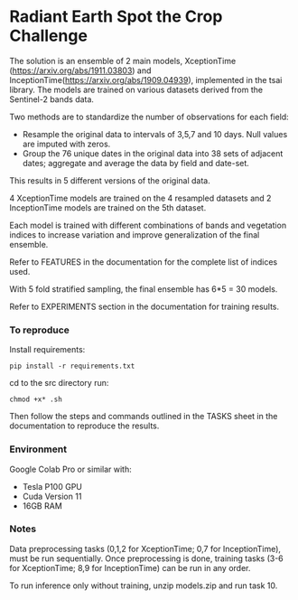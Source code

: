 # Radiant Earth Spot the Crop Challenge

The solution is an ensemble of 2 main models, XceptionTime (https://arxiv.org/abs/1911.03803) and InceptionTime(https://arxiv.org/abs/1909.04939),
implemented in the tsai library. The models are trained on various datasets derived from the Sentinel-2 bands data. 

Two methods are to standardize the number of observations for each field:
 - Resample the original data to intervals of 3,5,7 and 10 days. Null values are imputed with zeros.
 - Group the 76 unique dates in the original data into 38 sets of adjacent dates; aggregate and average the data by field and date-set.

This results in 5 different versions of the original data.

4 XceptionTime models are trained on the 4 resampled datasets and 2 InceptionTime models are trained on the 5th dataset. 

Each model is trained with different combinations of bands and vegetation indices to increase variation and improve generalization of the final ensemble.

Refer to FEATURES in the documentation for the complete list of indices used.

With 5 fold stratified sampling, the final ensemble has 6*5 = 30 models.


Refer to EXPERIMENTS section in the documentation for training results.

### To reproduce 
Install requirements:

`pip install -r requirements.txt`

cd to the src directory run:

`chmod +x* .sh`

Then follow the steps and commands outlined in the TASKS sheet in the documentation to reproduce the results. 



### Environment
Google Colab Pro or similar with:
- Tesla P100 GPU
- Cuda Version 11
- 16GB RAM

### Notes

Data preprocessing tasks (0,1,2 for XceptionTime; 0,7 for InceptionTime),  must be run sequentially. 
Once preprocessing is done, training tasks (3-6 for XceptionTime; 8,9 for InceptionTime) can be run in any order.

To run inference only without training, unzip models.zip and run task 10.

